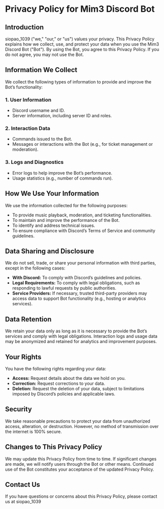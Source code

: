 # Privacy Policy for Mim3 Discord Bot

## Introduction
siopao_1039 ("we," "our," or "us") values your privacy. This Privacy Policy explains how we collect, use, and protect your data when you use the Mim3 Discord Bot ("Bot"). By using the Bot, you agree to this Privacy Policy. If you do not agree, you may not use the Bot.

## Information We Collect
We collect the following types of information to provide and improve the Bot’s functionality:

### 1. User Information
- Discord username and ID.
- Server information, including server ID and roles.

### 2. Interaction Data
- Commands issued to the Bot.
- Messages or interactions with the Bot (e.g., for ticket management or moderation).

### 3. Logs and Diagnostics
- Error logs to help improve the Bot’s performance.
- Usage statistics (e.g., number of commands run).

## How We Use Your Information
We use the information collected for the following purposes:
- To provide music playback, moderation, and ticketing functionalities.
- To maintain and improve the performance of the Bot.
- To identify and address technical issues.
- To ensure compliance with Discord’s Terms of Service and community guidelines.

## Data Sharing and Disclosure
We do not sell, trade, or share your personal information with third parties, except in the following cases:
- **With Discord:** To comply with Discord’s guidelines and policies.
- **Legal Requirements:** To comply with legal obligations, such as responding to lawful requests by public authorities.
- **Service Providers:** If necessary, trusted third-party providers may access data to support Bot functionality (e.g., hosting or analytics services).

## Data Retention
We retain your data only as long as it is necessary to provide the Bot’s services and comply with legal obligations. Interaction logs and usage data may be anonymized and retained for analytics and improvement purposes.

## Your Rights
You have the following rights regarding your data:
- **Access:** Request details about the data we hold on you.
- **Correction:** Request corrections to your data.
- **Deletion:** Request the deletion of your data, subject to limitations imposed by Discord’s policies and applicable laws.

## Security
We take reasonable precautions to protect your data from unauthorized access, alteration, or destruction. However, no method of transmission over the internet is 100% secure.

## Changes to This Privacy Policy
We may update this Privacy Policy from time to time. If significant changes are made, we will notify users through the Bot or other means. Continued use of the Bot constitutes your acceptance of the updated Privacy Policy.

## Contact Us
If you have questions or concerns about this Privacy Policy, please contact us at siopao_1039
